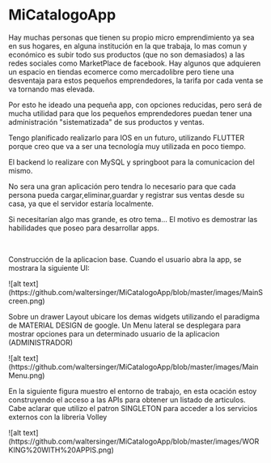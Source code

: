 # MiCatalogoApp

<p>Hay muchas personas que tienen su propio micro emprendimiento ya sea en sus hogares, en alguna institución en la que trabaja, lo mas comun y económico es subir todo sus productos (que no son demasiados) a las redes sociales como MarketPlace de facebook.
Hay algunos que adquieren un espacio en tiendas ecomerce como mercadolibre pero tiene una desventaja para estos pequeños emprendedores, la tarifa por cada venta se va tornando mas elevada.</p>
<p>
Por esto he ideado una pequeña app, con opciones reducidas, pero será de mucha utilidad para que los pequeños emprendedores puedan tener una administración "sistematizada" de sus productos y ventas.</p>
<p>Tengo planificado realizarlo para IOS en un futuro, utilizando FLUTTER porque creo que va a ser una tecnología muy utilizada en poco tiempo.</p>
<p>El backend lo realizare con MySQL y springboot para la comunicacion del mismo.</p>
<p>No sera una gran aplicación pero tendra lo necesario para que cada persona pueda cargar,eliminar,guardar y registrar sus ventas desde su casa, ya que el servidor estaría localmente.</p>
<p>Si necesitarían algo mas grande, es otro tema...
El motivo es demostrar las habilidades que poseo para desarrollar apps.</p>
<br/>
<p>Construcción de la aplicacion base. Cuando el usuario abra la app, se mostrara la siguiente UI: </p>
![alt text](https://github.com/waltersinger/MiCatalogoApp/blob/master/images/MainScreen.png)

<p>Sobre un drawer Layout ubicare los demas widgets utilizando el paradigma de MATERIAL DESIGN de google. Un Menu lateral se desplegara para mostrar opciones para un determinado usuario de la aplicacion (ADMINISTRADOR) </p>
![alt text](https://github.com/waltersinger/MiCatalogoApp/blob/master/images/MainMenu.png)
<p>En la siguiente figura muestro el entorno de trabajo, en esta ocación estoy construyendo el acceso a las APIs para obtener un listado de articulos. Cabe aclarar que utilizo el patron SINGLETON para acceder a los servicios externos con la libreria Volley </p>
![alt text](https://github.com/waltersinger/MiCatalogoApp/blob/master/images/WORKING%20WITH%20APPIS.png)
